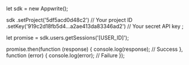 let sdk = new Appwrite();

sdk
    .setProject('5df5acd0d48c2') // Your project ID
    .setKey('919c2d18fb5d4...a2ae413da83346ad2') // Your secret API key
;

let promise = sdk.users.getSessions('[USER_ID]');

promise.then(function (response) {
    console.log(response); // Success
}, function (error) {
    console.log(error); // Failure
});